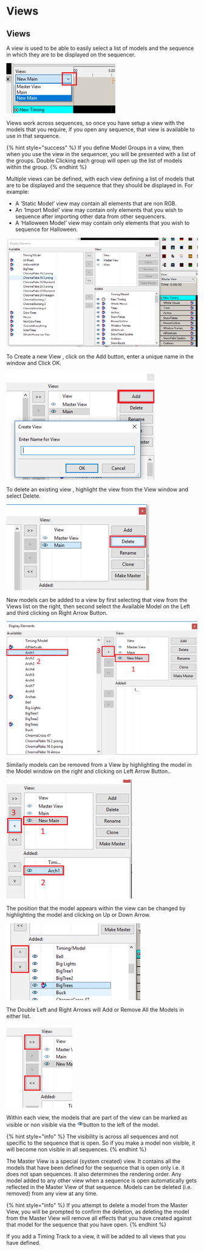 # Views

## Views

A view is used to be able to easily select a list of models and the sequence in which they are to be displayed on the sequencer.

![](<../../.gitbook/assets/image (267) (1).png>)

Views work across sequences, so once you have setup a view with the models that you require, if you open any sequence, that view is available to use in that sequence.

{% hint style="success" %}
If you define Model Groups in a view, then when you use the view in the sequencer, you will be presented with a list of the groups. Double Clicking each group will open up the list of models within the group.
{% endhint %}

Multiple views can be defined, with each view defining a list of models that are to be displayed and the sequence that they should be displayed in. For example:

* A ‘Static Model’ view may contain all elements that are non RGB.
* An ‘Import Model’ view may contain only elements that you wish to sequence after importing other data from other sequencers.
* A ‘Halloween Model’ view may contain only elements that you wish to sequence for Halloween.

![](<../../.gitbook/assets/image (19).png>)

To Create a new View , click on the Add button, enter a unique name in the window and Click OK.

![](<../../.gitbook/assets/image (271).png>)

To delete an existing view , highlight the view from the View window and select Delete.

![](<../../.gitbook/assets/image (559) (1).png>)

New models can be added to a view by first selecting that view from the Views list on the right, then second select the Available Model on the Left and third clicking on Right Arrow Button.

![](<../../.gitbook/assets/image (171) (1).png>)

Similarly models can be removed from a View by highlighting the model in the Model window on the right and clicking on Left Arrow Button..

![](<../../.gitbook/assets/image (223) (1).png>)

The position that the model appears within the view can be changed by highlighting the model and clicking on Up or Down Arrow.

![](<../../.gitbook/assets/image (241) (1).png>)

The Double Left and Right Arrows will Add or Remove All the Models in either list.

![](<../../.gitbook/assets/image (224).png>)

Within each view, the models that are part of the view can be marked as visible or non visible via the ![eye-16.PNG](../../.gitbook/assets/eye-16.PNG)button to the left of the model.

{% hint style="info" %}
The visibility is across all sequences and not specific to the sequence that is open. So if you make a model non visible, it will become non visible in all sequences.
{% endhint %}

The Master View is a special (system created) view. It contains all the models that have been defined for the sequence that is open only i.e. it does not span sequences. It also determines the rendering order. Any model added to any other view when a sequence is open automatically gets reflected in the Master View of that sequence. Models can be deleted (i.e. removed) from any view at any time.

{% hint style="info" %}
If you attempt to delete a model from the Master View, you will be prompted to confirm the deletion, as deleting the model from the Master View will remove all effects that you have created against that model for the sequence that you have open.
{% endhint %}

If you add a Timing Track to a view, it will be added to all views that you have defined.

